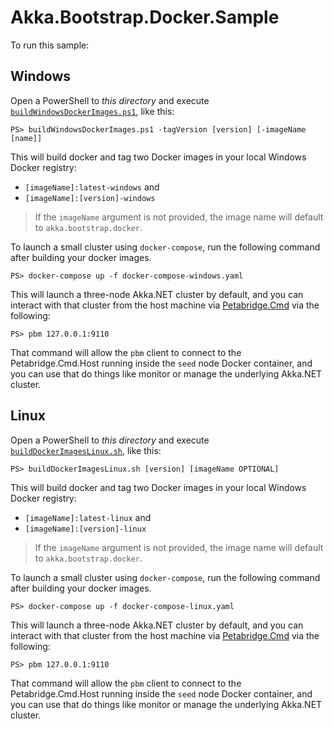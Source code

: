 # Akka.Bootstrap.Docker.Sample
To run this sample:

## Windows
Open a PowerShell to _this directory_ and execute [`buildWindowsDockerImages.ps1`](buildWindowsDockerImages.ps1), like this:

```
PS> buildWindowsDockerImages.ps1 -tagVersion [version] [-imageName [name]]
```

This will build docker and tag two Docker images in your local Windows Docker registry:

* `[imageName]:latest-windows` and
* `[imageName]:[version]-windows`

> If the `imageName` argument is not provided, the image name will default to `akka.bootstrap.docker`.

To launch a small cluster using `docker-compose`, run the following command after building your docker images.

```
PS> docker-compose up -f docker-compose-windows.yaml
```

This will launch a three-node Akka.NET cluster by default, and you can interact with that cluster from the host machine via [Petabridge.Cmd](https://cmd.petabridge.com/) via the following:

```
PS> pbm 127.0.0.1:9110
```

That command will allow the `pbm` client to connect to the Petabridge.Cmd.Host running inside the `seed` node Docker container, and you can use that do things like monitor or manage the underlying Akka.NET cluster.

## Linux
Open a PowerShell to _this directory_ and execute [`buildDockerImagesLinux.sh`](buildDockerImagesLinux.sh), like this:

```
PS> buildDockerImagesLinux.sh [version] [imageName OPTIONAL]
```

This will build docker and tag two Docker images in your local Windows Docker registry:

* `[imageName]:latest-linux` and
* `[imageName]:[version]-linux`

> If the `imageName` argument is not provided, the image name will default to `akka.bootstrap.docker`.

To launch a small cluster using `docker-compose`, run the following command after building your docker images.

```
PS> docker-compose up -f docker-compose-linux.yaml
```

This will launch a three-node Akka.NET cluster by default, and you can interact with that cluster from the host machine via [Petabridge.Cmd](https://cmd.petabridge.com/) via the following:

```
PS> pbm 127.0.0.1:9110
```

That command will allow the `pbm` client to connect to the Petabridge.Cmd.Host running inside the `seed` node Docker container, and you can use that do things like monitor or manage the underlying Akka.NET cluster.

